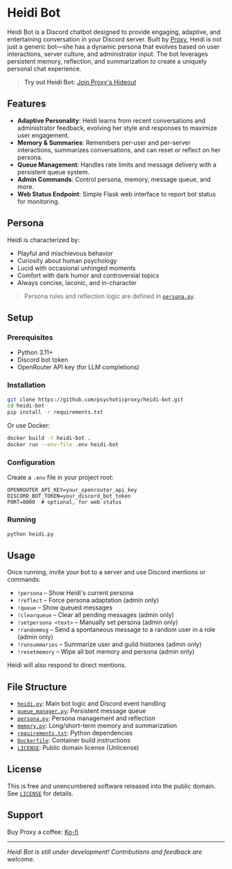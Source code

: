 # Heidi Bot

Heidi Bot is a Discord chatbot designed to provide engaging, adaptive, and entertaining conversation in your Discord server. Built by [Proxy](https://github.com/psychoticproxy), Heidi is not just a generic bot—she has a dynamic persona that evolves based on user interactions, server culture, and administrator input. The bot leverages persistent memory, reflection, and summarization to create a uniquely personal chat experience.

> **Try out Heidi Bot:** [Join Proxy's Hideout](https://discord.com/invite/M6SfZAfsQh)

## Features

- **Adaptive Personality**: Heidi learns from recent conversations and administrator feedback, evolving her style and responses to maximize user engagement.
- **Memory & Summaries**: Remembers per-user and per-server interactions, summarizes conversations, and can reset or reflect on her persona.
- **Queue Management**: Handles rate limits and message delivery with a persistent queue system.
- **Admin Commands**: Control persona, memory, message queue, and more.
- **Web Status Endpoint**: Simple Flask web interface to report bot status for monitoring.

## Persona

Heidi is characterized by:
- Playful and mischievous behavior
- Curiosity about human psychology
- Lucid with occasional unhinged moments
- Comfort with dark humor and controversial topics
- Always concise, laconic, and in-character

> Persona rules and reflection logic are defined in [`persona.py`](./persona.py).

## Setup

### Prerequisites

- Python 3.11+
- Discord bot token
- OpenRouter API key (for LLM completions)

### Installation

```bash
git clone https://github.com/psychoticproxy/heidi-bot.git
cd heidi-bot
pip install -r requirements.txt
```

Or use Docker:

```bash
docker build -t heidi-bot .
docker run --env-file .env heidi-bot
```

### Configuration

Create a `.env` file in your project root:

```
OPENROUTER_API_KEY=your_openrouter_api_key
DISCORD_BOT_TOKEN=your_discord_bot_token
PORT=8000  # optional, for web status
```

### Running

```bash
python heidi.py
```

## Usage

Once running, invite your bot to a server and use Discord mentions or commands:

- `!persona` – Show Heidi's current persona
- `!reflect` – Force persona adaptation (admin only)
- `!queue` – Show queued messages
- `!clearqueue` – Clear all pending messages (admin only)
- `!setpersona <text>` – Manually set persona (admin only)
- `!randommsg` – Send a spontaneous message to a random user in a role (admin only)
- `!runsummaries` – Summarize user and guild histories (admin only)
- `!resetmemory` – Wipe all bot memory and persona (admin only)

Heidi will also respond to direct mentions.

## File Structure

- [`heidi.py`](./heidi.py): Main bot logic and Discord event handling
- [`queue_manager.py`](./queue_manager.py): Persistent message queue
- [`persona.py`](./persona.py): Persona management and reflection
- [`memory.py`](./memory.py): Long/short-term memory and summarization
- [`requirements.txt`](./requirements.txt): Python dependencies
- [`Dockerfile`](./Dockerfile): Container build instructions
- [`LICENSE`](./LICENSE): Public domain license (Unlicense)

## License

This is free and unencumbered software released into the public domain. See [`LICENSE`](./LICENSE) for details.

## Support

Buy Proxy a coffee: [Ko-fi](https://ko-fi.com/proxylikeskofi)

---

_Heidi Bot is still under development! Contributions and feedback are welcome._
